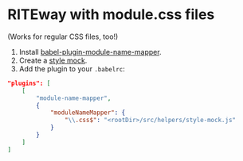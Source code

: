 # RITEway with module.css files

(Works for regular CSS files, too!)

1. Install [babel-plugin-module-name-mapper](https://github.com/mgcrea/babel-plugin-module-name-mapper).
2. Create a [style mock](./src/helpers/style-mock.js).
3. Add the plugin to your `.babelrc`:

```json
"plugins": [
    [
        "module-name-mapper",
        {
            "moduleNameMapper": {
                "\\.css$": "<rootDir>/src/helpers/style-mock.js"
            }
        }
    ]
]
```
